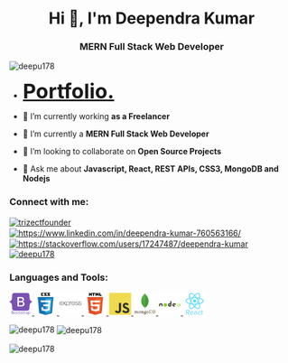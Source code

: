 <h1 align="center">Hi 👋, I'm Deependra Kumar</h1>
<h3 align="center">MERN Full Stack Web Developer</h3>


<p align="left"> <img src="https://komarev.com/ghpvc/?username=deepu178&label=Profile%20views&color=0e75b6&style=flat" alt="deepu178" /> </p>

-  <a target="_blank" href="https://deependra-portfolio.netlify.app/" style="font-weight:bolder; font-size:36px;">Portfolio. </a>

- 🔭 I’m currently working **as a Freelancer**

- 🌱 I’m currently a **MERN Full Stack Web Developer**

- 👯 I’m looking to collaborate on **Open Source Projects**

- 💬 Ask me about **Javascript, React, REST APIs, CSS3, MongoDB and Nodejs**

<h3 align="left">Connect with me:</h3>
<p align="left">
<a href="https://twitter.com/trizectfounder" target="blank"><img align="center" src="https://raw.githubusercontent.com/rahuldkjain/github-profile-readme-generator/master/src/images/icons/Social/twitter.svg" alt="trizectfounder" height="30" width="40" /></a>
<a href="https://linkedin.com/in/https://www.linkedin.com/in/deependra-kumar-760563166/" target="blank"><img align="center" src="https://raw.githubusercontent.com/rahuldkjain/github-profile-readme-generator/master/src/images/icons/Social/linked-in-alt.svg" alt="https://www.linkedin.com/in/deependra-kumar-760563166/" height="30" width="40" /></a>
<a href="https://stackoverflow.com/users/https://stackoverflow.com/users/17247487/deependra-kumar" target="blank"><img align="center" src="https://raw.githubusercontent.com/rahuldkjain/github-profile-readme-generator/master/src/images/icons/Social/stack-overflow.svg" alt="https://stackoverflow.com/users/17247487/deependra-kumar" height="30" width="40" /></a>
<a href="https://www.codechef.com/users/deepu178" target="blank"><img align="center" src="https://cdn.jsdelivr.net/npm/simple-icons@3.1.0/icons/codechef.svg" alt="deepu178" height="30" width="40" /></a>
</p>

<h3 align="left">Languages and Tools:</h3>
<p align="left"> <a href="https://getbootstrap.com" target="_blank" rel="noreferrer"> <img src="https://raw.githubusercontent.com/devicons/devicon/master/icons/bootstrap/bootstrap-plain-wordmark.svg" alt="bootstrap" width="40" height="40"/> </a> <a href="https://www.w3schools.com/css/" target="_blank" rel="noreferrer"> <img src="https://raw.githubusercontent.com/devicons/devicon/master/icons/css3/css3-original-wordmark.svg" alt="css3" width="40" height="40"/> </a> <a href="https://expressjs.com" target="_blank" rel="noreferrer"> <img src="https://raw.githubusercontent.com/devicons/devicon/master/icons/express/express-original-wordmark.svg" alt="express" width="40" height="40"/> </a> <a href="https://www.w3.org/html/" target="_blank" rel="noreferrer"> <img src="https://raw.githubusercontent.com/devicons/devicon/master/icons/html5/html5-original-wordmark.svg" alt="html5" width="40" height="40"/> </a> <a href="https://developer.mozilla.org/en-US/docs/Web/JavaScript" target="_blank" rel="noreferrer"> <img src="https://raw.githubusercontent.com/devicons/devicon/master/icons/javascript/javascript-original.svg" alt="javascript" width="40" height="40"/> </a> <a href="https://www.mongodb.com/" target="_blank" rel="noreferrer"> <img src="https://raw.githubusercontent.com/devicons/devicon/master/icons/mongodb/mongodb-original-wordmark.svg" alt="mongodb" width="40" height="40"/> </a> <a href="https://nodejs.org" target="_blank" rel="noreferrer"> <img src="https://raw.githubusercontent.com/devicons/devicon/master/icons/nodejs/nodejs-original-wordmark.svg" alt="nodejs" width="40" height="40"/> </a> <a href="https://reactjs.org/" target="_blank" rel="noreferrer"> <img src="https://raw.githubusercontent.com/devicons/devicon/master/icons/react/react-original-wordmark.svg" alt="react" width="40" height="40"/> </a> </p>

<p><img align="left" src="https://github-readme-stats.vercel.app/api/top-langs?username=deepu178&show_icons=true&locale=en&layout=compact" alt="deepu178" /></p>

<p>&nbsp;<img align="center" src="https://github-readme-stats.vercel.app/api?username=deepu178&show_icons=true&locale=en" alt="deepu178" /></p>

<p><img align="center" src="https://github-readme-streak-stats.herokuapp.com/?user=deepu178&" alt="deepu178" /></p>
